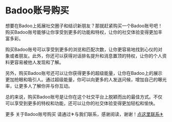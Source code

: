# Badoo账号购买

想要在Badoo上拓展社交圈子和结识新朋友？那就赶紧购买一个Badoo账号吧！购买Badoo账号能够让你享受到更多的功能和特权，让你的社交体验变得更加丰富多彩。

购买Badoo账号可以享受到更多的浏览和匹配次数，让你更容易地找到心仪的对象或者朋友。此外，你还可以获得对话排名提升和消息置顶的特权，让你的个人资料更容易被他人发现和了解。

另外，购买Badoo账号还可以让你获得更多的超级能量，让你在Badoo上的展示更加抢眼和吸引人。通过超级能量，你可以向更多的人发送问候，增加自己的曝光率，让更多人了解你并与你互动。

总的来说，购买Badoo账号是让你在这个社交平台上脱颖而出的最佳方式。不仅可以享受到更多的特权和功能，还可以让你的社交体验变得更加轻松和愉快。

更多 关于Badoo账号购买 请通过✈与我们联系，感谢阅读，谢谢！[点这里联系✈](https://tg.k02.cc)